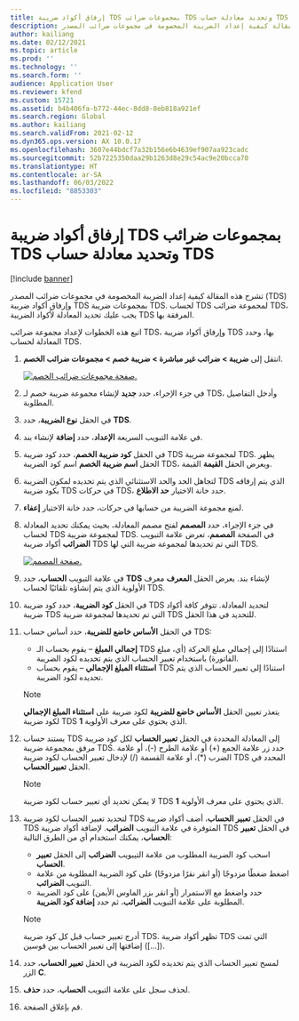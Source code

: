 ```yaml
---
title: إرفاق أكواد ضريبة TDS بمجموعات ضرائب TDS وتحديد معادلة حساب TDS
description: تشرح هذه المقالة كيفية إعداد الضريبة المخصومة في مجموعات ضرائب المصدر (TDS) وإرفاق أكواد ضريبة TDS بمجموعات ضريبة TDS. لحساب TDS لمجموعة ضرائب TDS، يجب عليك تحديد المعادلة لأكواد الضريبة TDS المرفقة بها.
author: kailiang
ms.date: 02/12/2021
ms.topic: article
ms.prod: ''
ms.technology: ''
ms.search.form: ''
audience: Application User
ms.reviewer: kfend
ms.custom: 15721
ms.assetid: b4b406fa-b772-44ec-8dd8-8eb818a921ef
ms.search.region: Global
ms.author: kailiang
ms.search.validFrom: 2021-02-12
ms.dyn365.ops.version: AX 10.0.17
ms.openlocfilehash: 3607e44bdcf7a32b156e6b4639ef907aa923cadc
ms.sourcegitcommit: 52b7225350daa29b1263d8e29c54ac9e20bcca70
ms.translationtype: HT
ms.contentlocale: ar-SA
ms.lasthandoff: 06/03/2022
ms.locfileid: "8853303"
---
```

# <a name="attach-tds-tax-codes-to-tds-tax-groups-and-define-the-formula-for-calculating-tds"></a>إرفاق أكواد ضريبة TDS بمجموعات ضرائب TDS وتحديد معادلة حساب TDS

[!include [banner](../includes/banner.md)]

تشرح هذه المقالة كيفية إعداد الضريبة المخصومة في مجموعات ضرائب المصدر (TDS) وإرفاق أكواد ضريبة TDS بمجموعات ضريبة TDS. لحساب TDS لمجموعة ضرائب TDS، يجب عليك تحديد المعادلة لأكواد الضريبة TDS المرفقة بها.

اتبع هذه الخطوات لإعداد مجموعة ضرائب TDS، وإرفاق أكواد ضريبة TDS بها، وحدد المعادلة لحساب TDS.

1. انتقل إلى **ضريبة \> ضرائب غير مباشرة \> ضريبة خصم \> مجموعات ضرائب الخصم**.

    [![صفحة مجموعات ضرائب الخصم.](./media/apac-ind-TDS-29.png)](./media/apac-ind-TDS-29.png)

2. في جزء الإجراء، حدد **جديد** لإنشاء مجموعة ضريبة خصم لـ TDS، وأدخل التفاصيل المطلوبة.
3. في الحقل **نوع الضريبة**، حدد **TDS**.
4. في علامة التبويب السريعة **الإعداد**، حدد **إضافة** لإنشاء بند.
5. في الحقل **كود ضريبة الخصم**، حدد كود ضريبة TDS لمجموعة ضريبة TDS. يظهر الحقل **اسم ضريبة الخصم** اسم كود الضريبة TDS، ويعرض الحقل **القيمة** القيمة.
6. لتجاهل الحد والحد الاستثنائي الذي يتم تحديده لمكون الضريبة TDS الذي يتم إرفاقه بكود ضريبة TDS في حركات TDS، حدد خانة الاختيار **حد الاطلاع**.
7. لمنع مجموعة الضريبة من حسابها في حركات، حدد خانة الاختيار **إعفاء**.
8. في جزء الإجراء، حدد **المصمم** لفتح مصمم المعادلة، بحيث يمكنك تحديد المعادلة لحساب TDS لمجموعة ضريبة TDS. في الصفحة **المصمم**، تعرض علامة التبويب **الضرائب** أكواد ضريبة TDS التي تم تحديدها لمجموعة ضريبة التي لها TDS.

    [![صفحة المصمم.](./media/apac-ind-TDS-30.png)](./media/apac-ind-TDS-30.png)

9. في علامة التبويب **الحساب**، حدد **TDS** لإنشاء بند. يعرض الحقل **المعرف** معرف الأولوية الذي يتم إنشاؤه تلقائيًا لحساب TDS.
10. في الحقل **كود الضريبة**، حدد كود ضريبة TDS لتحديد المعادلة. تتوفر كافة أكواد ضريبة TDS التي تم تحديدها لمجموعة ضريبة TDS للتحديد في هذا الحقل.
11. في الحقل **الأساس خاضع للضريبة**، حدد أساس حساب TDS:

    - **إجمالي المبلغ** – يقوم بحساب الـ TDS استنادًا إلى إجمالي مبلغ الحركة (أي، مبلغ الفاتورة) باستخدام تعبير الحساب الذي يتم تحديده لكود الضريبة.
    - **استثناء المبلغ الإجمالي** – يقوم بحساب TDS استنادًا إلى تعبير الحساب الذي يتم تحديده لكود الضريبة.

    > [!NOTE]
    > يتعذر تعيين الحقل **الأساس خاضع للضريبة** لكود ضريبة على **استثناء المبلغ الإجمالي** لكود ضريبة TDS الذي يحتوي على معرف الأولوية **1**.

12. يستند حساب TDS إلى المعادلة المحددة في الحقل **تعبير الحساب** لكل كود ضريبة مرفق بمجموعة ضريبة TDS. حدد زر علامة الجمع (+) أو علامة الطرح (-)، أو علامة الضرب (\*)، أو علامة القسمة (/) لإدخال تعبير الحساب لكود ضريبة TDS المحدد في الحقل **تعبير الحساب**.

    > [!NOTE]
    > لا يمكن تحديد أي تعبير حساب لكود ضريبة TDS الذي يحتوي على معرف الأولوية **1**.

13. لتحديد تعبير الحساب لكود ضريبة TDS في الحقل **تعبير الحساب**، أضف أكواد ضريبة TDS المتوفرة في علامة التبويب **الضرائب**. لإضافة أكواد ضريبة TDS في الحقل **تعبير الحساب**، يمكنك استخدام أي من الطرق التالية:

    - اسحب كود الضريبة المطلوب من علامة التيبويب **الضرائب** إلى الحقل **تعبير الحساب**.
    - اضغط ضغطًا مزدوجًا (أو انقر نقرًا مزدوجًا) على كود الضريبة المطلوبة من علامة التبويب **الضرائب**.
    - حدد واضغط مع الاستمرار (أو انقر بزر الماوس الأيمن) على كود الضريبة المطلوبة على علامة التبويب **الضرائب**، ثم حدد **إضافة كود الضريبة**.

    > [!NOTE]
    > أدرج تعبير حساب قبل كل كود ضريبة TDS. تظهر أكواد ضريبة TDS التي تمت إضافتها إلى تعبير الحساب بين قوسين (\[...\]).

14. لمسح تعبير الحساب الذي يتم تحديده لكود الضريبة في الحقل **تعبير الحساب**، حدد الزر **C**.
15. لحذف سجل على علامة التبويب **الحساب**، حدد **حذف**.
16. قم بإغلاق الصفحة.
